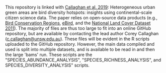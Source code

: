 This repository is linked with [Callaghan et al. 2019](https://doi.org/10.1007/s10980-019-00851-6): Heterogeneous urban green areas are bird diversity hotspots: insights using continental-scale citizen science data. The paper relies on open-source data products (e.g., [Bird Conservation Regions](http://nabci-us.org/resources/bird-conservation-regions/), [eBird](https://ebird.org/home), and the [National Land Cover Dataset 2011](https://www.mrlc.gov/data)). The majority of files are thus too large to fit into an online GitHub repository, but are available by contacting the lead author Corey Callaghan (c.callaghan@unsw.edu.au). These files will be evident in the R scripts uploaded to the GitHub repository. However, the main data compiled and used is split into multiple datasets, and is available to be read in and then the large 'bams' run. These scripts are the "SPECIES_ABUNDANCE_ANALYSIS", "SPECIES_RICHNESS_ANALYSIS", and SPECIES_DIVERSITY_ANALYSIS" scripts.
